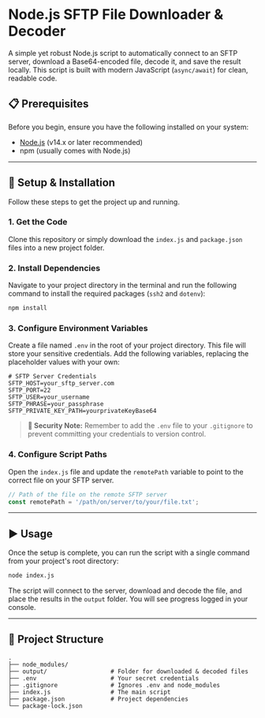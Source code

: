 # Node.js SFTP File Downloader & Decoder

A simple yet robust Node.js script to automatically connect to an SFTP server, download a Base64-encoded file, decode it, and save the result locally. This script is built with modern JavaScript (`async/await`) for clean, readable code.

## 📋 Prerequisites

Before you begin, ensure you have the following installed on your system:
* [Node.js](https://nodejs.org/) (v14.x or later recommended)
* npm (usually comes with Node.js)

---

## 🚀 Setup & Installation

Follow these steps to get the project up and running.

### 1. Get the Code
Clone this repository or simply download the `index.js` and `package.json` files into a new project folder.

### 2. Install Dependencies
Navigate to your project directory in the terminal and run the following command to install the required packages (`ssh2` and `dotenv`):

```bash
npm install
```

### 3. Configure Environment Variables
Create a file named `.env` in the root of your project directory. This file will store your sensitive credentials. Add the following variables, replacing the placeholder values with your own:

```env
# SFTP Server Credentials
SFTP_HOST=your_sftp_server.com
SFTP_PORT=22
SFTP_USER=your_username
SFTP_PHRASE=your_passphrase
SFTP_PRIVATE_KEY_PATH=yourprivateKeyBase64
```
> **🔐 Security Note:** Remember to add the `.env` file to your `.gitignore` to prevent committing your credentials to version control.

### 4. Configure Script Paths
Open the `index.js` file and update the `remotePath` variable to point to the correct file on your SFTP server.

```javascript
// Path of the file on the remote SFTP server
const remotePath = '/path/on/server/to/your/file.txt';
```

---

## ▶️ Usage

Once the setup is complete, you can run the script with a single command from your project's root directory:

```bash
node index.js
```

The script will connect to the server, download and decode the file, and place the results in the `output` folder. You will see progress logged in your console.

---

## 📂 Project Structure

```
.
├── node_modules/
├── output/                  # Folder for downloaded & decoded files
├── .env                     # Your secret credentials
├── .gitignore               # Ignores .env and node_modules
├── index.js                 # The main script
├── package.json             # Project dependencies
└── package-lock.json
```
